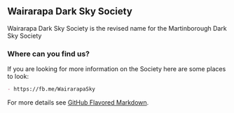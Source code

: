 ## Wairarapa Dark Sky Society

Wairarapa Dark Sky Society is the revised name for the Martinborough Dark Sky Society


### Where can you find us?

If you are looking for more information on the Society here are some places to look:

```markdown
- https://fb.me/WairarapaSky
```

For more details see [GitHub Flavored Markdown](https://guides.github.com/features/mastering-markdown/).
